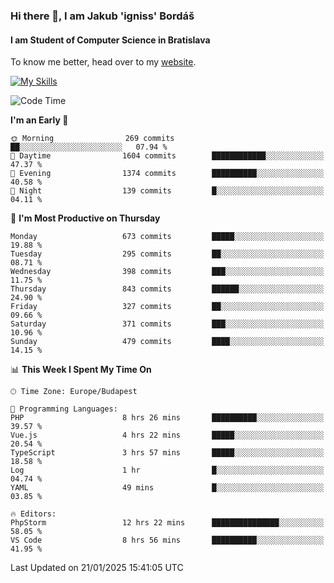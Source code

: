 ### Hi there 👋, I am Jakub 'igniss' Bordáš

#### I am Student of Computer Science in Bratislava
To know me better, head over to my [website](https://bordas.sk).

[![My Skills](https://skillicons.dev/icons?i=js,typescript,html,css,figma,svelte,vue,next,postgresql,nest,express,nodejs)](https://bordas.sk)


<!--START_SECTION:waka-->
![Code Time](http://img.shields.io/badge/Code%20Time-1%2C646%20hrs%208%20mins-blue)

**I'm an Early 🐤** 

```text
🌞 Morning                269 commits         ██░░░░░░░░░░░░░░░░░░░░░░░   07.94 % 
🌆 Daytime                1604 commits        ████████████░░░░░░░░░░░░░   47.37 % 
🌃 Evening                1374 commits        ██████████░░░░░░░░░░░░░░░   40.58 % 
🌙 Night                  139 commits         █░░░░░░░░░░░░░░░░░░░░░░░░   04.11 % 
```
📅 **I'm Most Productive on Thursday** 

```text
Monday                   673 commits         █████░░░░░░░░░░░░░░░░░░░░   19.88 % 
Tuesday                  295 commits         ██░░░░░░░░░░░░░░░░░░░░░░░   08.71 % 
Wednesday                398 commits         ███░░░░░░░░░░░░░░░░░░░░░░   11.75 % 
Thursday                 843 commits         ██████░░░░░░░░░░░░░░░░░░░   24.90 % 
Friday                   327 commits         ██░░░░░░░░░░░░░░░░░░░░░░░   09.66 % 
Saturday                 371 commits         ███░░░░░░░░░░░░░░░░░░░░░░   10.96 % 
Sunday                   479 commits         ████░░░░░░░░░░░░░░░░░░░░░   14.15 % 
```


📊 **This Week I Spent My Time On** 

```text
🕑︎ Time Zone: Europe/Budapest

💬 Programming Languages: 
PHP                      8 hrs 26 mins       ██████████░░░░░░░░░░░░░░░   39.57 % 
Vue.js                   4 hrs 22 mins       █████░░░░░░░░░░░░░░░░░░░░   20.54 % 
TypeScript               3 hrs 57 mins       █████░░░░░░░░░░░░░░░░░░░░   18.58 % 
Log                      1 hr                █░░░░░░░░░░░░░░░░░░░░░░░░   04.74 % 
YAML                     49 mins             █░░░░░░░░░░░░░░░░░░░░░░░░   03.85 % 

🔥 Editors: 
PhpStorm                 12 hrs 22 mins      ███████████████░░░░░░░░░░   58.05 % 
VS Code                  8 hrs 56 mins       ██████████░░░░░░░░░░░░░░░   41.95 % 
```


 Last Updated on 21/01/2025 15:41:05 UTC
<!--END_SECTION:waka-->

